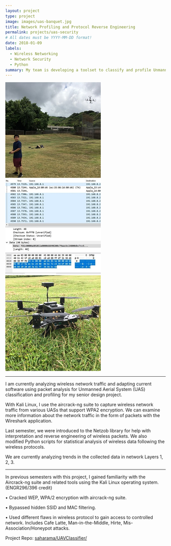 ```yaml
---
layout: project
type: project
image: images/uas-banquet.jpg
title: Network Profiling and Protocol Reverse Engineering
permalink: projects/uas-security
# All dates must be YYYY-MM-DD format!
date: 2018-01-09
labels:
  - Wireless Networking
  - Network Security
  - Python
summary: My team is developing a toolset to classify and profile Unmanned Aerial Systems (UASs) based on their unique wireless communication methods.
---
```


<div class="ui small rounded images">
  <img class="ui image" src="../images/uas-david.JPG">
  <img class="ui image" src="../images/uas-wireshark.JPG">
  <img class="ui image" src="../images/uas-main.JPG">
</div>

<hr>

I am currently analyzing wireless network traffic and adapting current software using packet analysis for Unmanned Aerial System (UAS) classification and profiling for my senior design project.

With Kali Linux, I use the aircrack-ng suite to capture wireless network traffic from various UASs that support WPA2 encryption. We can examine more information about the network traffic in the form of packets with the Wireshark application.

Last semester, we were introduced to the Netzob library for help with interpretation and reverse engineering of wireless packets. We also modified Python scripts for statistical analysis of wireless data following the wireless protocols.

We are currently analyzing trends in the collected data in network Layers 1, 2, 3.

<hr>

In previous semesters with this project, I gained familiarity with the Aircrack-ng suite and related tools using the Kali Linux operating system. (ENGR296/396 credit)

• Cracked WEP, WPA/2 encryption with aircrack-ng suite.

• Bypassed hidden SSID and MAC filtering.

• Used different flaws in wireless protocol to gain access to controlled network. Includes Cafe Latte, Man-in-the-Middle, Hirte, Mis-Association/Honeypot attacks.

Project Repo: <a href="https://github.com/saharama/UAVClassifier"><i class="large github icon "></i>saharama/UAVClassifier/</a>

